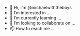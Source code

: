 - 👋 Hi, I’m @michaelwiththeboys
- 👀 I’m interested in ...
- 🌱 I’m currently learning ...
- 💞️ I’m looking to collaborate on ...
- 📫 How to reach me ...

<!---local shirt = Instance.new("Shirt")

-- Set the shirt's texture ID
shirt.TextureId = "http://www.roblox.com/asset/?id=YOUR_TEXTURE_ID"

-- Attach the shirt to a player character
local player = game.Players.LocalPlayer -- Replace with the player you want to give the shirt to
local character = player.Character or player.CharacterAdded:Wait()

-- Add the shirt to the character's clothing
shirt.Parent = character
michaelwiththeboys/michaelwiththeboys is a ✨ special ✨ repository because its `README.md` (this file) appears on your GitHub profile.
You can click the Preview link to take a look at your changes.
--->
